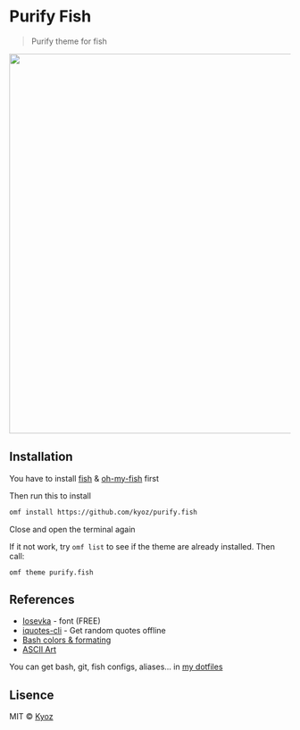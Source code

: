 # Purify Fish
> Purify theme for fish

<p align="center">
  <img src="https://i.imgur.com/rxtSdob.png" width="680px">
</p>

## Installation

You have to install [fish](https://github.com/fish-shell/fish-shell) & [oh-my-fish](https://github.com/oh-my-fish/oh-my-fish) first

Then run this to install

```sh
omf install https://github.com/kyoz/purify.fish
```

Close and open the terminal again

If it not work, try `omf list` to see if the theme are already installed. Then call:

```
omf theme purify.fish
```

## References

* [Iosevka](https://github.com/be5invis/Iosevka) - font (FREE)
* [iquotes-cli](https://github.com/kyoz/iquotes-cli) - Get random quotes offline
* [Bash colors & formating](https://misc.flogisoft.com/bash/tip_colors_and_formatting)
* [ASCII Art](https://textart4u.blogspot.com/2013/03/one-line-ascii-text-art.html)

You can get bash, git, fish configs, aliases... in [my dotfiles](https://github.com/kyoz/dotfiles)

## Lisence
MIT © [Kyoz](mailto:banminkyoz@gmail.com)
